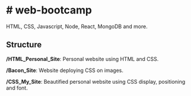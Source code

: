 # # web-bootcamp

HTML, CSS, Javascript, Node, React, MongoDB and more.



## Structure

**/HTML_Personal_Site**: Personal website using HTML and CSS.

**/Bacon_Site**:  Website deploying CSS on images.

**/CSS_My_Site**: Beautified  personal website using CSS display, positioning and font.



